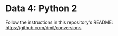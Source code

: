 # Data 4: Python 2

Follow the instructions in this repository's README: https://github.com/dmil/conversions
